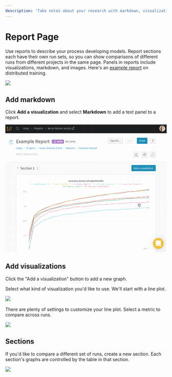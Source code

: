 ```yaml
---
description: 'Take notes about your research with markdown, visualizations, and images'
---
```


# Report Page

Use reports to describe your process developing models. Report sections each have their own run sets, so you can show comparisons of different runs from different projects in the same page. Panels in reports include visualizations, markdown, and images. Here's an [example report](https://app.wandb.ai/stacey/estuary/reports?view=stacey%2FDistributed%20Training) on distributed training.

![](https://downloads.intercomcdn.com/i/o/142935299/e49a7b19a392df6dd0ab3501/image.png)

## Add markdown

Click **Add a visualization** and select **Markdown** to add a text panel to a report.

![](../../.gitbook/assets/bug-markdown.gif)

## Add visualizations

Click the "Add a visualization" button to add a new graph.

Select what kind of visualization you'd like to use. We'll start with a line plot.

![](https://downloads.intercomcdn.com/i/o/142935595/d1422f30460a39b8b4868885/image.png)

There are plenty of settings to customize your line plot. Select a metric to compare across runs.

![](https://downloads.intercomcdn.com/i/o/142935671/6a21c9df8a95ea9bd033e80d/image.png)

## Sections

If you'd like to compare a different set of runs, create a new section. Each section's graphs are controlled by the table in that section.

![](https://downloads.intercomcdn.com/i/o/142935919/23983a0d2d1190260e48fb2c/image.png)

